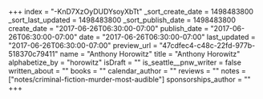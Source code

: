 +++
index = "-KnD7XzOyDUDYsoyXbTt"
_sort_create_date = 1498483800
_sort_last_updated = 1498483800
_sort_publish_date = 1498483800
create_date = "2017-06-26T06:30:00-07:00"
publish_date = "2017-06-26T06:30:00-07:00"
date = "2017-06-26T06:30:00-07:00"
last_updated = "2017-06-26T06:30:00-07:00"
preview_url = "47cdfec4-c48c-22fd-977b-518370c79411"
name = "Anthony Horowitz"
title = "Anthony Horowitz"
alphabetize_by = "horowitz"
isDraft = ""
is_seattle__pnw_writer = false
written_about = ""
books = ""
calendar_author = ""
reviews = ""
notes = ["notes/criminal-fiction-murder-most-audible"]
sponsorships_author = ""
+++
